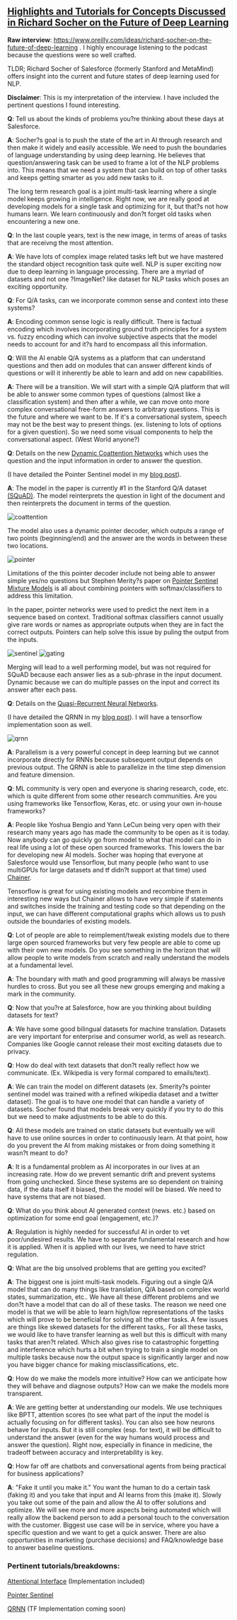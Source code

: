 ## [Highlights and Tutorials for Concepts Discussed in Richard Socher on the Future of Deep Learning](https://www.oreilly.com/ideas/richard-socher-on-the-future-of-deep-learning)

**Raw interview**: https://www.oreilly.com/ideas/richard-socher-on-the-future-of-deep-learning . I highly encourage listening to the podcast because the questions were so well crafted. 

TLDR; Richard Socher of Salesforce (formerly Stanford and MetaMind) offers insight into the current and future states of deep learning used for NLP. 

**Disclaimer**: This is my interpretation of the interview. I have included the pertinent questions I found interesting.

**Q**: Tell us about the kinds of problems you?re thinking about these days at Salesforce.

**A**: Socher?s goal is to push the state of the art in AI through research and then make it widely and easily accessible. We need to push the boundaries of language understanding by using deep learning. He believes that question/answering task can be used to frame a lot of the NLP problems into. This means that we need a system that can build on top of other tasks and keeps getting smarter as you add new tasks to it. 

The long term research goal is a joint multi-task learning where a single model keeps growing in intelligence. Right now, we are really good at developing models for a single task and optimizing for it, but that?s not how humans learn. We learn continuously and don?t forget old tasks when encountering a new one.

**Q**: In the last couple years, text is the new image, in terms of areas of tasks that are receivng the most attention.

**A**: We have lots of complex image related tasks left but we have mastered the standard object recognition task quite well. NLP is super exciting now due to deep learning in language processing. There are a myriad of datasets and not one ?ImageNet? like dataset for NLP tasks which poses an exciting opportunity. 

**Q**: For Q/A tasks, can we incorporate common sense and context into these systems?

**A**: Encoding common sense logic is really difficult. There is factual encoding which involves incorporating ground truth principles for a system vs. fuzzy encoding which can involve subjective aspects that the model needs to account for and it?s hard to encompass all this information. 

**Q**: Will the AI enable Q/A systems as a platform that can understand questions and then add on modules that can answer different kinds of questions or will it inherently be able to learn and add on new capabilities.

**A**: There will be a transition. We will start with a simple Q/A platform that will be able to answer some common types of questions (almost like a classification system) and then after a while, we can move onto more complex conversational free-form answers to arbitrary questions. This is the future and where we want to be. If it's a conversational system, speech may not be the best way to present things. (ex. listening to lots of options for a given question). So we need some visual components to help the conversational aspect. (West World anyone?)

**Q**: Details on the new [Dynamic Coattention Networks](https://arxiv.org/abs/1611.01604) which uses the question and the input information in order to answer the question. 

(I have detailed the Pointer Sentinel model in my [blog post](https://theneuralperspective.com/2016/10/04/pointer-sentinel-mixture-models/)).

**A**: The model in the paper is currently #1 in the Stanford Q/A dataset [(SQuAD)](https://rajpurkar.github.io/SQuAD-explorer/). The model reinterprets the question in light of the document and then reinterprets the document in terms of the question. 

![coattention](images/future_socher/coattention.png)

The model also uses a dynamic pointer decoder, which outputs a range of two points (beginning/end) and the answer are the words in between these two locations. 

![pointer](images/future_socher/pointer.png)

Limitations of the this pointer decoder include not being able to answer simple yes/no questions but Stephen Merity?s paper on [Pointer Sentinel Mixture Models](https://arxiv.org/abs/1609.07843) is all about combining pointers with softmax/classifiers to address this limitation.

In the paper, pointer networks were used to predict the next item in a sequence based on context. Traditional softmax classifiers cannot usually give rare words or names as appropriate outputs when they are in fact the correct outputs. Pointers can help solve this issue by puling the output from the inputs. 

![sentinel](images/future_socher/diagram.png)
![gating](images/future_socher/gating.png)

Merging will lead to a well performing model, but was not required for SQuAD because each answer lies as a sub-phrase in the input document. Dynamic because we can do multiple passes on the input and correct its answer after each pass. 

**Q**: Details on the [Quasi-Recurrent Neural Networks](https://arxiv.org/abs/1611.01576).

(I have detailed the QRNN in my [blog post](https://theneuralperspective.com/2016/12/16/quasi-recurrent-neural-networks/)). I will have a tensorflow implementation soon as well.

![qrnn](images/future_socher/quasi.png)

**A**: Parallelism is a very powerful concept in deep learning but we cannot incorporate directly for RNNs because subsequent output depends on previous output. The QRNN is able to parallelize in the time step dimension and feature dimension. 

**Q**: ML community is very open and everyone is sharing research, code, etc. which is quite different from some other research communities. Are you using frameworks like Tensorflow, Keras, etc. or using your own in-house frameworks?

**A**: People like Yoshua Bengio and Yann LeCun being very open with their research many years ago has made the community to be open as it is today. Now anybody can go quickly go from model to what that model can do in real life using a lot of these open sourced frameworks. This lowers the bar for developing new AI models. Socher was hoping that everyone at Salesforce would use Tensorflow, but many people (who want to use multiGPUs for large datasets and tf didn?t support at that time) used [Chainer](http://chainer.org/).

Tensorflow is great for using existing models and recombine them in interesting new ways but Chainer allows to have very simple if statements and switches inside the training and testing code so that depending on the input, we can have different computational graphs which allows us to push outside the boundaries of existing models. 

**Q**: Lot of people are able to reimplement/tweak existing models due to there large open sourced frameworks but very few people are able to come up with their own new models. Do you see something in the horizon that will allow people to write models from scratch and really understand the models at a fundamental level.

**A**: The boundary with math and good programming will always be massive hurdles to cross. But you see all these new groups emerging and making a mark in the community.

**Q**: Now that you?re at Salesforce, how are you thinking about building datasets for text?

**A**: We have some good bilingual datasets for machine translation. Datasets are very important for enterprise and consumer world, as well as research. Companies like Google cannot release their most exciting datasets due to privacy. 

**Q**: How do deal with text datasets that don?t really reflect how we communicate. (Ex. Wikipedia is very formal compared to emails/text).

**A**: We can train the model on different datasets (ex. Smerity?s pointer sentinel model was trained with a refined wikipedia dataset and a twitter dataset). The goal is to have one model that can handle a variety of datasets. Socher found that models break very quickly if you try to do this but we need to make adjustments to be able to do this.

**Q**: All these models are trained on static datasets but eventually we will have to use online sources in order to continuously learn. At that point, how do you prevent the AI from making mistakes or from doing something it wasn?t meant to do?

**A**: It is a fundamental problem as AI incorporates in our lives at an increasing rate. How do we prevent semantic drift and prevent systems from going unchecked. Since these systems are so dependent on training data, if the data itself it biased, then the model will be biased. We need to have systems that are not biased.

**Q**: What do you think about AI generated context (news. etc.) based on optimization for some end goal (engagement, etc.)?

**A**: Regulation is highly needed for successful AI in order to vet poor/undesired results. We have to separate fundamental research and how it is applied. When it is applied with our lives, we need to have strict regulation. 

**Q**: What are the big unsolved problems that are getting you excited?

**A**: The biggest one is joint multi-task models. Figuring out a single Q/A model that can do many things like translation, Q/A based on complex world states, summarization, etc.. We have all these different problems and we don?t have a model that can do all of these tasks. The reason we need one model is that we will be able to learn high/low representations of the tasks which will prove to be beneficial for solving all the other tasks. A few issues are things like skewed datasets for the different tasks,. For all these tasks, we would like to have transfer learning as well but this is difficult with many tasks that aren?t related. Which also gives rise to catastrophic forgetting and interference which hurts a bit when trying to train a single model on multiple tasks because now the output space is significantly larger and now you have bigger chance for making misclassifications, etc. 

**Q**: How do we make the models more intuitive? How can we anticipate how they will behave and diagnose outputs? How can we make the models more transparent.

**A**: We are getting better at understanding our models. We use techniques like BPTT, attention scores (to see what part of the input the model is actually focusing on for different tasks). You can also see how neurons behave for inputs. But it is still complex (esp. for text), it will be difficult to understand the answer (even for the way humans would process and answer the question). Right now, especially in finance in medicine, the tradeoff between accuracy and interpretability is key. 

**Q**: How far off are chatbots and conversational agents from being practical for business applications?

**A**: "Fake it until you make it." You want the human to do a certain task (faking it) and you take that input and AI learns from this (make it). Slowly you take out some of the pain and allow the AI to offer solutions and optimize. We will see more and more aspects being automated which will really allow the backend person to add a personal touch to the conversation with the customer. Biggest use case will be in service, where you have a specific question and we want to get a quick answer. There are also opportunities in marketing (purchase decisions) and FAQ/knowledge base to answer baseline questions.

### Pertinent tutorials/breakdowns:

[Attentional Interface](https://theneuralperspective.com/2016/11/20/recurrent-neural-network-rnn-part-4-attentional-interfaces/) (Implementation included)

[Pointer Sentinel](https://theneuralperspective.com/2016/10/04/pointer-sentinel-mixture-models/)

[QRNN](https://theneuralperspective.com/2016/12/16/quasi-recurrent-neural-networks/) (TF Implementation coming soon)



